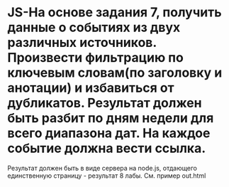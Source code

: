 # JS-На основе задания 7, получить данные о событиях из двух различных источников. Произвести фильтрацию по ключевым словам(по заголовку и анотации) и избавиться от дубликатов. Результат должен быть разбит по дням недели для всего диапазона дат. На каждое событие должна вести ссылка.
Результат должен быть в виде сервера на node.js, отдающего единственную страницу - результат 8 лабы.
См. пример out.html
